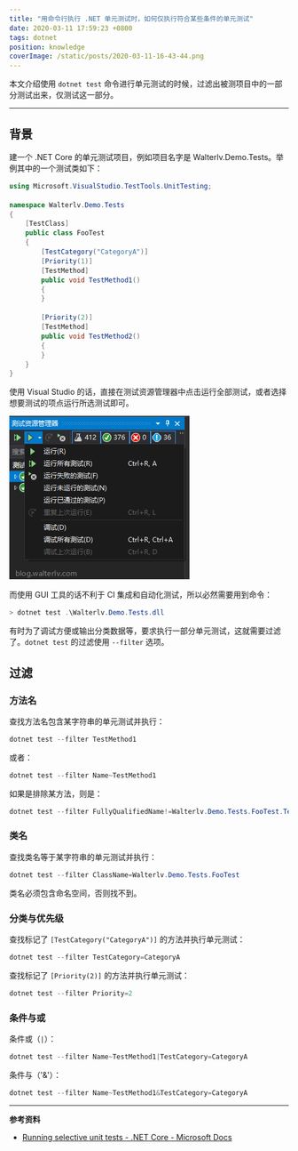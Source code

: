 ```yaml
---
title: "用命令行执行 .NET 单元测试时，如何仅执行符合某些条件的单元测试"
date: 2020-03-11 17:59:23 +0800
tags: dotnet
position: knowledge
coverImage: /static/posts/2020-03-11-16-43-44.png
---
```


本文介绍使用 `dotnet test` 命令进行单元测试的时候，过滤出被测项目中的一部分测试出来，仅测试这一部分。

---

<div id="toc"></div>

## 背景

建一个 .NET Core 的单元测试项目，例如项目名字是 Walterlv.Demo.Tests。举例其中的一个测试类如下：

```csharp
using Microsoft.VisualStudio.TestTools.UnitTesting;

namespace Walterlv.Demo.Tests
{
    [TestClass]
    public class FooTest
    {
        [TestCategory("CategoryA")]
        [Priority(1)]
        [TestMethod]
        public void TestMethod1()
        {
        }

        [Priority(2)]
        [TestMethod]
        public void TestMethod2()
        {
        }
    }
}
```

使用 Visual Studio 的话，直接在测试资源管理器中点击运行全部测试，或者选择想要测试的项点运行所选测试即可。

![Visual Studio 测试资源管理器](/static/posts/2020-03-11-16-43-44.png)

而使用 GUI 工具的话不利于 CI 集成和自动化测试，所以必然需要用到命令：

```powershell
> dotnet test .\Walterlv.Demo.Tests.dll
```

有时为了调试方便或输出分类数据等，要求执行一部分单元测试，这就需要过滤了。`dotnet test` 的过滤使用 `--filter` 选项。

## 过滤

### 方法名

查找方法名包含某字符串的单元测试并执行：

```csharp
dotnet test --filter TestMethod1
```

或者：

```csharp
dotnet test --filter Name~TestMethod1
```

如果是排除某方法，则是：

```csharp
dotnet test --filter FullyQualifiedName!=Walterlv.Demo.Tests.FooTest.TestMethod1
```

### 类名

查找类名等于某字符串的单元测试并执行：

```csharp
dotnet test --filter ClassName=Walterlv.Demo.Tests.FooTest
```

类名必须包含命名空间，否则找不到。

### 分类与优先级

查找标记了 `[TestCategory("CategoryA")]` 的方法并执行单元测试：

```csharp
dotnet test --filter TestCategory=CategoryA
```

查找标记了 `[Priority(2)]` 的方法并执行单元测试：

```csharp
dotnet test --filter Priority=2
```

### 条件与或

条件或（`|`）：

```csharp
dotnet test --filter Name~TestMethod1|TestCategory=CategoryA
```

条件与（'&'）：

```csharp
dotnet test --filter Name~TestMethod1&TestCategory=CategoryA
```

---

**参考资料**

- [Running selective unit tests - .NET Core - Microsoft Docs](https://docs.microsoft.com/en-us/dotnet/core/testing/selective-unit-tests)

